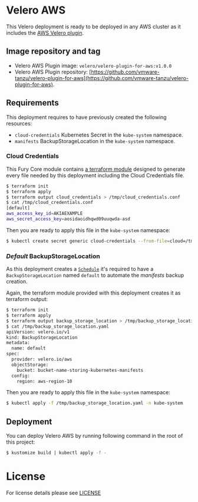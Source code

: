 # Velero AWS

This Velero deployment is ready to be deployed in any AWS cluster as it includes the 
[AWS Velero plugin](https://github.com/vmware-tanzu/velero-plugin-for-aws/tree/v1.0.0).

## Image repository and tag

- Velero AWS Plugin image: `velero/velero-plugin-for-aws:v1.0.0`
- Velero AWS Plugin repository: 
[https://github.com/vmware-tanzu/velero-plugin-for-aws](https://github.com/vmware-tanzu/velero-plugin-for-aws).


## Requirements

This deployment requires to have previously created the following resources:

- `cloud-credentials` Kubernetes Secret in the `kube-system` namespace.
- `manifests` BackupStorageLocation in the `kube-system` namespace.


### Cloud Credentials

This Fury Core module contains [a terraform module](../../../modules/aws-velero) designed to generate every file needed
by this deployment including the Cloud Credentials file.

```bash
$ terraform init
$ terraform apply
$ terraform output cloud_credentials > /tmp/cloud_credentials.conf
$ cat /tmp/cloud_credentials.conf
[default]
aws_access_key_id=AKIAEXAMPLE
aws_secret_access_key=aosidaoidhqwd09uuqwda-asd
```

Then you are ready to apply this file in the `kube-system` namespace:

```bash
$ kubectl create secret generic cloud-credentials --from-file=cloud=/tmp/cloud_credentials.conf --dry-run -o yaml | kubectl apply -f - -n kube-system
```


### *Default* BackupStorageLocation

As this deployment creates a [`Schedule`](../velero-base/schedule.yaml) it's required to have a `BackupStorageLocation`
named `default` to automate the *manifests* backup creation.

Again, the terraform module provided with this deployment creates it as terraform output:

```bash
$ terraform init
$ terraform apply
$ terraform output backup_storage_location > /tmp/backup_storage_location.yaml
$ cat /tmp/backup_storage_location.yaml
apiVersion: velero.io/v1
kind: BackupStorageLocation
metadata:
  name: default
spec:
  provider: velero.io/aws
  objectStorage:
    bucket: bucket-name-storing-kubernetes-manifests
  config:
    region: aws-region-10
```

Then you are ready to apply this file in the `kube-system` namespace:

```bash
$ kubectl apply -f /tmp/backup_storage_location.yaml -n kube-system
```

## Deployment

You can deploy Velero AWS by running following command in the root of this project:

```bash
$ kustomize build | kubectl apply -f -
```

# License 

For license details please see [LICENSE](../../../LICENSE)
